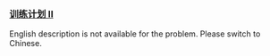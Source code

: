 ### [训练计划 II](https://leetcode.com/problems/lian-biao-zhong-dao-shu-di-kge-jie-dian-lcof)

<p>English description is not available for the problem. Please switch to Chinese.</p>
